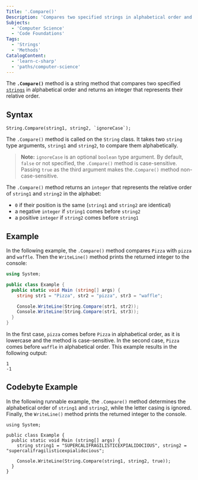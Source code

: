 ```yaml
---
Title: '.Compare()'
Description: 'Compares two specified strings in alphabetical order and returns an integer that represents their relative order.'
Subjects:
  - 'Computer Science'
  - 'Code Foundations'
Tags:
  - 'Strings'
  - 'Methods'
CatalogContent:
  - 'learn-c-sharp'
  - 'paths/computer-science'
---
```


The **`.Compare()`** method is a string method that compares two specified [`strings`](https://www.codecademy.com/resources/docs/c-sharp/strings) in alphabetical order and returns an integer that represents their relative order.

## Syntax

```pseudo
String.Compare(string1, string2, `ignoreCase`);
```

The `.Compare()` method is called on the `String` class. It takes two `string` type arguments, `string1` and `string2`, to compare them alphabetically.

> **Note:** `ignoreCase` is an optional `boolean` type argument. By default, `false` or not specified, the `.Compare()` method is case-sensitive. Passing `true` as the third argument makes the`.Compare()` method non-case-sensitive.

The `.Compare()` method returns an `integer` that represents the relative order of `string1` and `string2` in the alphabet:

- `0` if their position is the same (`string1` and `string2` are identical)
- a negative `integer` if `string1` comes before `string2`
- a positive `integer` if `string2` comes before `string1`

## Example

In the following example, the `.Compare()` method compares `Pizza` with `pizza` and `waffle`. Then the `WriteLine()` method prints the returned integer to the console:

```cs
using System;

public class Example {
  public static void Main (string[] args) {
    string str1 = "Pizza", str2 = "pizza", str3 = "waffle";

    Console.WriteLine(String.Compare(str1, str2));
    Console.WriteLine(String.Compare(str1, str3));
  }
}
```

In the first case, `pizza` comes before `Pizza` in alphabetical order, as it is lowercase and the method is case-sensitive. In the second case, `Pizza` comes before `waffle` in alphabetical order. This example results in the following output:

```shell
1
-1
```

## Codebyte Example

In the following runnable example, the `.Compare()` method determines the alphabetical order of `string1` and `string2`, while the letter casing is ignored. Finally, the `WriteLine()` method prints the returned integer to the console.

```codebyte/csharp
using System;

public class Example {
  public static void Main (string[] args) {
    string string1 = "SUPERCALIFRAGILISTICEXPIALIDOCIOUS", string2 = "supercalifragilisticexpialidocious";

    Console.WriteLine(String.Compare(string1, string2, true));
  }
}
```
